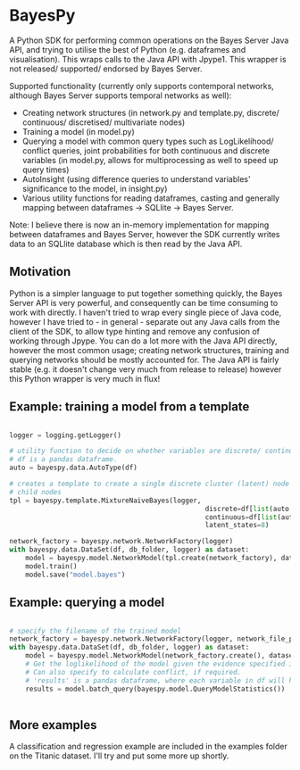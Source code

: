 # BayesPy

A Python SDK for performing common operations on the Bayes Server Java API, and trying to utilise the best of Python (e.g. dataframes and visualisation). This wraps calls to the Java API with Jpype1. This wrapper is not released/ supported/ endorsed by Bayes Server.

Supported functionality (currently only supports contemporal networks, although Bayes Server supports temporal networks as well):

 - Creating network structures (in network.py and template.py, discrete/ continuous/ discretised/ multivariate nodes)
 - Training a model (in model.py)
 - Querying a model with common query types such as LogLikelihood/ conflict queries, joint probabilities for both continuous and discrete variables (in model.py, allows for multiprocessing as well to speed up query times)
 - AutoInsight (using difference queries to understand variables' significance to the model, in insight.py)
 - Various utility functions for reading dataframes, casting and generally mapping between dataframes -> SQLlite -> Bayes Server.
 
Note: I believe there is now an in-memory implementation for mapping between dataframes and Bayes Server, however the SDK currently writes data to an SQLlite database which is then read by the Java API.

## Motivation

Python is a simpler language to put together something quickly, the Bayes Server API is very powerful, and consequently can be time consuming to work with directly. I haven't tried to wrap every single piece of Java code, however I have tried to - in general - separate out any Java calls from the client of the SDK, to allow type hinting and remove any confusion of working through Jpype. You can do a lot more with the Java API directly, however the most common usage; creating network structures, training and querying networks should be mostly accounted for. The Java API is fairly stable (e.g. it doesn't change very much from release to release) however this Python wrapper is very much in flux!

## Example: training a model from a template

``` python

logger = logging.getLogger()

# utility function to decide on whether variables are discrete/ continuous
# df is a pandas dataframe.
auto = bayespy.data.AutoType(df)

# creates a template to create a single discrete cluster (latent) node with edges to independent 
# child nodes
tpl = bayespy.template.MixtureNaiveBayes(logger,
                                                 discrete=df[list(auto.get_discrete_variables())],
                                                 continuous=df[list(auto.get_continuous_variables())],
                                                 latent_states=8)

network_factory = bayespy.network.NetworkFactory(logger)
with bayespy.data.DataSet(df, db_folder, logger) as dataset:
    model = bayespy.model.NetworkModel(tpl.create(network_factory), dataset, logger)
    model.train()
    model.save("model.bayes")
```

## Example: querying a model
``` python

# specify the filename of the trained model
network_factory = bayespy.network.NetworkFactory(logger, network_file_path='model.bayes')
with bayespy.data.DataSet(df, db_folder, logger) as dataset:
    model = bayespy.model.NetworkModel(network_factory.create(), dataset, logger)    
    # Get the loglikelihood of the model given the evidence specified in df (here, using the same data as was trained upon)
    # Can also specify to calculate conflict, if required.
    # 'results' is a pandas dataframe, where each variable in df will have an additional column with a suffix of _loglikelihood.
    results = model.batch_query(bayespy.model.QueryModelStatistics())
        
```    
## More examples

A classification and regression example are included in the examples folder on the Titanic dataset. I'll try and put some more up shortly. 

